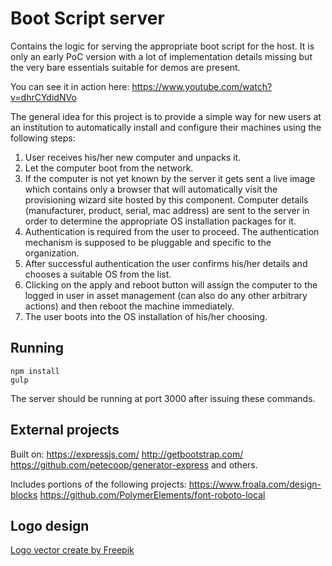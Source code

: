 # Boot Script server

Contains the logic for serving the appropriate boot script for the host. It is only an early PoC version with a lot of implementation details missing but the very bare essentials suitable for demos are present.

You can see it in action here:
https://www.youtube.com/watch?v=dhrCYdidNVo

The general idea for this project is to provide a simple way for new users at an institution to automatically install and configure their machines using the following steps:

1. User receives his/her new computer and unpacks it.
2. Let the computer boot from the network.
3. If the computer is not yet known by the server it gets sent a live image which contains only a browser that will automatically visit the provisioning wizard site hosted by this component. Computer details (manufacturer, product, serial, mac address) are sent to the server in order to determine the appropriate OS installation packages for it.
4. Authentication is required from the user to proceed. The authentication mechanism is supposed to be pluggable and specific to the organization.
5. After successful authentication the user confirms his/her details and chooses a suitable OS from the list.
6. Clicking on the apply and reboot button will assign the computer to the logged in user in asset management (can also do any other arbitrary actions) and then reboot the machine immediately.
7. The user boots into the OS installation of his/her choosing.

## Running

```
npm install
gulp
```

The server should be running at port 3000 after issuing these commands.

## External projects

Built on:
https://expressjs.com/
http://getbootstrap.com/
https://github.com/petecoop/generator-express
and others.

Includes portions of the following projects:
https://www.froala.com/design-blocks
https://github.com/PolymerElements/font-roboto-local


## Logo design

[Logo vector create by Freepik](https://www.freepik.com/free-photos-vectors/logo)
